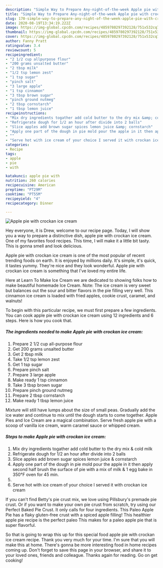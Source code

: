 ```yaml
---
description: "Simple Way to Prepare Any-night-of-the-week Apple pie with crockan ice cream"
title: "Simple Way to Prepare Any-night-of-the-week Apple pie with crockan ice cream"
slug: 170-simple-way-to-prepare-any-night-of-the-week-apple-pie-with-crockan-ice-cream
date: 2020-08-19T13:34:19.222Z
image: https://img-global.cpcdn.com/recipes/4859780297392128/751x532cq70/apple-pie-with-crockan-ice-cream-recipe-main-photo.jpg
thumbnail: https://img-global.cpcdn.com/recipes/4859780297392128/751x532cq70/apple-pie-with-crockan-ice-cream-recipe-main-photo.jpg
cover: https://img-global.cpcdn.com/recipes/4859780297392128/751x532cq70/apple-pie-with-crockan-ice-cream-recipe-main-photo.jpg
author: Fanny Pratt
ratingvalue: 3.4
reviewcount: 5
recipeingredient:
- "2 1/2 cup allpurpose flour"
- "200 grams unsalted butter"
- "2 tbsp milk"
- "1/2 tsp lemon zest"
- "1 tsp sugar"
- "pinch salt"
- "3 large apple"
- "1 tsp cinnamon"
- "3 tbsp brown sugar"
- "pinch ground nutmeg"
- "2 tbsp cornstarch"
- "1 tbsp lemon juice"
recipeinstructions:
- "Mix dry ingredients togather add cold butter to the dry mix &amp; cold milk"
- "Refrigerate dough for 1/2 an hour after divide into 2 balls"
- "Slice apples add brown sugar spices lemon juice &amp; cornstarch"
- "Apply one part of the dough in pie mold pour the apple in it then apply second half  brush the surface of pie with a mix of milk &amp; 1 egg bake in 350°F oven for 45 min."
- ""
- "Serve hot with ice cream of your choice I served it with crockan ice cream"
categories:
- Recipe
tags:
- apple
- pie
- with

katakunci: apple pie with 
nutrition: 260 calories
recipecuisine: American
preptime: "PT29M"
cooktime: "PT55M"
recipeyield: "4"
recipecategory: Dinner

---
```



![Apple pie with crockan ice cream](https://img-global.cpcdn.com/recipes/4859780297392128/751x532cq70/apple-pie-with-crockan-ice-cream-recipe-main-photo.jpg)

Hey everyone, it is Drew, welcome to our recipe page. Today, I will show you a way to prepare a distinctive dish, apple pie with crockan ice cream. One of my favorites food recipes. This time, I will make it a little bit tasty. This is gonna smell and look delicious.

Apple pie with crockan ice cream is one of the most popular of recent trending foods on earth. It is enjoyed by millions daily. It's simple, it's quick, it tastes yummy. They're nice and they look wonderful. Apple pie with crockan ice cream is something that I've loved my entire life.

Here at Learn To Make Ice Cream we are dedicated to showing folks how to make beautiful homemade Ice Cream. Note: The ice cream is very sweet but balances out the sour and bitter flavors in the pie filling very well. This cinnamon ice cream is loaded with fried apples, cookie crust, caramel, and walnuts!


To begin with this particular recipe, we must first prepare a few ingredients. You can cook apple pie with crockan ice cream using 12 ingredients and 6 steps. Here is how you cook that.

##### The ingredients needed to make Apple pie with crockan ice cream:

1. Prepare 2 1/2 cup all-purpose flour
1. Get 200 grams unsalted butter
1. Get 2 tbsp milk
1. Take 1/2 tsp lemon zest
1. Get 1 tsp sugar
1. Prepare pinch salt
1. Prepare 3 large apple
1. Make ready 1 tsp cinnamon
1. Take 3 tbsp brown sugar
1. Prepare pinch ground nutmeg
1. Prepare 2 tbsp cornstarch
1. Make ready 1 tbsp lemon juice


Mixture will still have lumps about the size of small peas. Gradually add the ice water and continue to mix until the dough starts to come together. Apple Pies and Ice Cream are a magical combination. Serve fresh apple pie with a scoop of vanilla ice cream, warm caramel sauce or whipped cream. 

##### Steps to make Apple pie with crockan ice cream:

1. Mix dry ingredients togather add cold butter to the dry mix &amp; cold milk
1. Refrigerate dough for 1/2 an hour after divide into 2 balls
1. Slice apples add brown sugar spices lemon juice &amp; cornstarch
1. Apply one part of the dough in pie mold pour the apple in it then apply second half  brush the surface of pie with a mix of milk &amp; 1 egg bake in 350°F oven for 45 min.
1. 
1. Serve hot with ice cream of your choice I served it with crockan ice cream


If you can&#39;t find Betty&#39;s pie crust mix, we love using Pillsbury&#39;s premade pie crust. Or if you want to make your own pie crust from scratch, try using our Perfect Baked Pie Crust. It only calls for four ingredients. This Paleo Apple Pie has a flaky gluten-free crust with a spiced apple filling! This healthier apple pie recipe is the perfect paleo This makes for a paleo apple pie that is super flavorful. 

So that is going to wrap this up for this special food apple pie with crockan ice cream recipe. Thank you very much for your time. I'm sure that you will make this at home. There's gonna be more interesting food in home recipes coming up. Don't forget to save this page in your browser, and share it to your loved ones, friends and colleague. Thanks again for reading. Go on get cooking!
